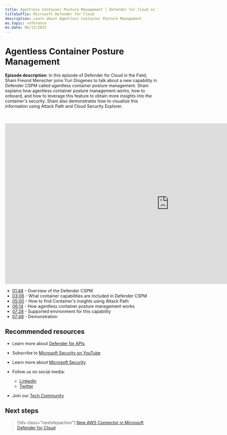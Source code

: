 ```yaml
---
title: Agentless Container Posture Management | Defender for Cloud in the field 
titleSuffix: Microsoft Defender for Cloud
description: Learn about Agentless Container Posture Management
ms.topic: reference
ms.date: 06/13/2023
---
```


# Agentless Container Posture Management

**Episode description**: In this episode of Defender for Cloud in the Field, Shani Freund Menscher joins Yuri Diogenes to talk about a new capability in Defender CSPM called agentless container posture management. Shani explains how agentless container posture management works, how to onboard, and how to leverage this feature to obtain more insights into the container's security. Shani also demonstrates how to visualize this information using Attack Path and Cloud Security Explorer.

<br>
<br>
<iframe src="https://aka.ms/docs/player?id=abceb157-b850-42f0-8b83-92cbef16c893" width="1080" height="530" allowFullScreen="true" frameBorder="0"></iframe>

- [01:48](/shows/mdc-in-the-field/agentless-container-posture-management#time=01m48s) - Overview of the Defender CSPM
- [03:06](/shows/mdc-in-the-field/agentless-container-posture-management#time=03m06s) - What container capabilities are included in Defender CSPM
- [05:00](/shows/mdc-in-the-field/agentless-container-posture-management#time=05m00s) - How to find Container's insights using Attack Path
- [06:14](/shows/mdc-in-the-field/agentless-container-posture-management#time=06m14s) - How agentless container posture management works
- [07:28](/shows/mdc-in-the-field/agentless-container-posture-management#time=07m28s) - Supported environment for this capability
- [07:48](/shows/mdc-in-the-field/agentless-container-posture-management#time=07m48s) - Demonstration

## Recommended resources

- Learn more about  [Defender for APIs](concept-agentless-containers.md)
- Subscribe to [Microsoft Security on YouTube](https://www.youtube.com/playlist?list=PL3ZTgFEc7LysiX4PfHhdJPR7S8mGO14YS)
- Learn more about [Microsoft Security](https://msft.it/6002T9HQY)

- Follow us on social media:

  - [LinkedIn](https://www.linkedin.com/showcase/microsoft-security/)
  - [Twitter](https://twitter.com/msftsecurity)

- Join our [Tech Community](https://aka.ms/SecurityTechCommunity)

## Next steps

> [!div class="nextstepaction"]
> [New AWS Connector in Microsoft Defender for Cloud](episode-one.md)
